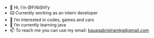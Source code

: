 - 👋 Hi, I’m @FiNiShYy
- ⌨️​ Currently working as an intern developer
- 👀 I’m interested in codes, games and cars
- 🌱 I’m currently learning java
- 📫 To reach me you can use my email: kauagabrielramkg@gmail.com

<!---
FiNiShYy/FiNiShYy is a ✨ special ✨ repository because its `README.md` (this file) appears on your GitHub profile.
You can click the Preview link to take a look at your changes.
--->
